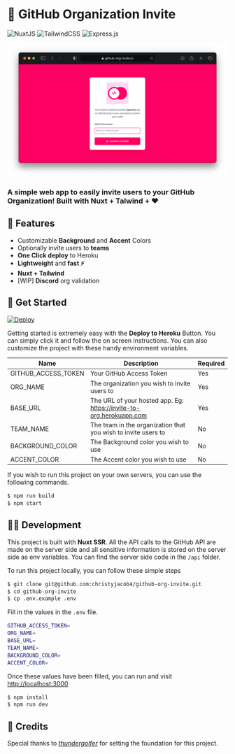 # 📧 GitHub Organization Invite

![NuxtJS](https://img.shields.io/badge/nuxt.js-00C58E?style=for-the-badge&logo=nuxtdotjs&logoColor=white) ![TailwindCSS](https://img.shields.io/badge/Tailwind_CSS-38B2AC?style=for-the-badge&logo=tailwind-css&logoColor=white) ![Express.js](https://img.shields.io/badge/Express.js-000000?style=for-the-badge&logo=express&logoColor=white)

<p align="center">
  <img src="readme-image.png"/>
</p>

### A simple web app to easily **invite users to your GitHub Organization**! Built with **Nuxt + Talwind + ❤️**

## 🎯 Features

- Customizable **Background** and **Accent** Colors
- Optionally invite users to **teams**
- **One Click deploy** to Heroku
- **Lightweight** and **fast ⚡️**
- **Nuxt + Tailwind**
- [WIP] **Discord** org validation

## 💫 Get Started

[![Deploy](https://www.herokucdn.com/deploy/button.svg)](https://heroku.com/deploy)

Getting started is extremely easy with the **Deploy to Heroku** Button. You can simply click it and follow the on screen instructions. You can also customize the project with these handy environment variables.

| Name                | Description                                                         | Required |
| ------------------- | ------------------------------------------------------------------- | -------- |
| GITHUB_ACCESS_TOKEN | Your GitHub Access Token                                            | Yes      |
| ORG_NAME            | The organization you wish to invite users to                        | Yes      |
| BASE_URL            | The URL of your hosted app. Eg: https://invite-to-org.herokuapp.com | Yes      |
| TEAM_NAME           | The team in the organization that you wish to invite users to       | No       |
| BACKGROUND_COLOR    | The Background color you wish to use                                | No       |
| ACCENT_COLOR        | The Accent color you wish to use                                    | No       |

If you wish to run this project on your own servers, you can use the following commands.

```sh
$ npm run build
$ npm start
```

## 🧑‍💻 Development

This project is built with **Nuxt SSR**. All the API calls to the GitHub API are made on the server side and all sensitive information is stored on the server side as env variables. You can find the server side code in the `/api` folder.

To run this project locally, you can follow these simple steps
```sh
$ git clone git@github.com:christyjacob4/github-org-invite.git
$ cd github-org-invite
$ cp .env.example .env
```

Fill in the values in the `.env` file.

```sh
GITHUB_ACCESS_TOKEN=
ORG_NAME=
BASE_URL=
TEAM_NAME=
BACKGROUND_COLOR=
ACCENT_COLOR=
```

Once these values have been filled, you can run and visit [http://localhost:3000](http://localhost:3000)

```sh
$ npm install
$ npm run dev
```

## 🤝 Credits

Special thanks to [_thundergolfer_](https://github.com/thundergolfer/automated-github-organization-invites) for setting the foundation for this project.
